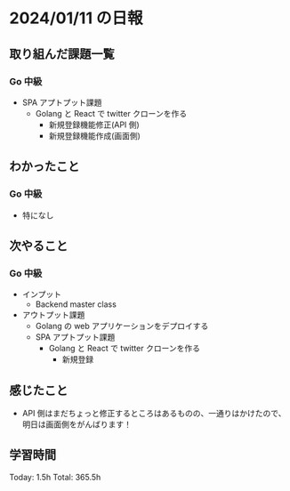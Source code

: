 # 2024/01/11 の日報

## 取り組んだ課題一覧

### Go 中級

- SPA アプトプット課題
  - Golang と React で twitter クローンを作る
    - 新規登録機能修正(API 側)
    - 新規登録機能作成(画面側)

## わかったこと

### Go 中級

- 特になし

## 次やること

### Go 中級

- インプット
  - Backend master class
- アウトプット課題
  - Golang の web アプリケーションをデプロイする
  - SPA アプトプット課題
    - Golang と React で twitter クローンを作る
      - 新規登録

## 感じたこと

- API 側はまだちょっと修正するところはあるものの、一通りはかけたので、明日は画面側をがんばります！

## 学習時間

Today: 1.5h
Total: 365.5h
